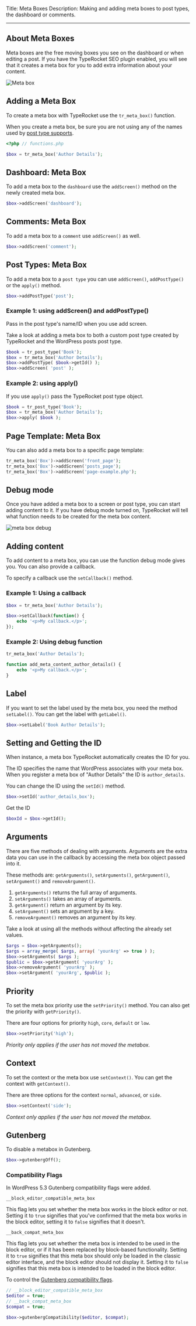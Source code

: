 Title: Meta Boxes
Description: Making and adding meta boxes to post types,  the dashboard or comments.

---

## About Meta Boxes 

Meta boxes are the free moving boxes you see on the dashboard or when editing a post. If you have the TypeRocket SEO plugin enabled, you will see that it creates a meta box for you to add extra information about your content.

![Meta box](https://typerocket.com/wp-content/uploads/2015/07/docs-metabox.png)

## Adding a Meta Box

To create a meta box with TypeRocket use the `tr_meta_box()` function.

When you create a meta box, be sure you are not using any of the names used by [post type supports](https://codex.wordpress.org/Function_Reference/post_type_supports#Parameters).

```php
<?php // functions.php

$box = tr_meta_box('Author Details');
```

## Dashboard: Meta Box

To add a meta box to the `dashboard` use the `addScreen()` method on the newly created meta box.

```php
$box->addScreen('dashboard');
```

## Comments: Meta Box

To add a meta box to a `comment` use `addScreen()` as well.

```php
$box->addScreen('comment');
```

## Post Types: Meta Box

To add a meta box to a `post type` you can use `addScreen()`, `addPostType()` or the `apply()` method.

```php
$box->addPostType('post');
```

### Example 1: using addScreen() and addPostType()

Pass in the post type's name/ID when you use add screen. 

Take a look at adding a meta box to both a custom post type created by TypeRocket and the WordPress posts post type.

```php
$book = tr_post_type('Book');
$box = tr_meta_box('Author Details');
$box->addPostType( $book->getId() );
$box->addScreen( 'post' );
```

### Example 2: using apply()

If you use `apply()` pass the TypeRocket post type object.

```php
$book = tr_post_type('Book');
$box = tr_meta_box('Author Details');
$box->apply( $book );
```

## Page Template: Meta Box

You can also add a meta box to a specific page template:

```php
tr_meta_box('Box')->addScreen('front_page');
tr_meta_box('Box')->addScreen('posts_page');
tr_meta_box('Box')->addScreen('page-example.php');
```

## Debug mode

Once you have added a meta box to a screen or post type, you can start adding content to it. If you have debug mode turned on, TypeRocket will tell what function needs to be created for the meta box content.

![meta box debug](https://typerocket.com/wp-content/uploads/2015/07/docs-meta-box-debug-typerocket.png)

## Adding content

To add content to a meta box, you can use the function debug mode gives you.  You can also provide a callback.

To specify a callback use the `setCallback()` method.

### Example 1: Using a callback

```php
$box = tr_meta_box('Author Details');

$box->setCallback(function() {
    echo '<p>My callback.</p>';
});
```

### Example 2: Using debug function

```php
tr_meta_box('Author Details');

function add_meta_content_author_details() {
    echo '<p>My callback.</p>';
}
```

## Label

If you want to set the label used by the meta box, you need the method  `setLabel()`. You can get the label with `getLabel()`.

```php
$box->setLabel('Book Author Details');
```

## Setting and Getting the ID

When instance, a meta box TypeRocket automatically creates the ID for you.

The ID specifies the name that WordPress associates with your meta box. When you register a meta box of "Author Details" the ID is `author_details`.

You can change the ID using the `setId()` method.

```php
$box->setId('author_details_box');
```

Get the ID

```php
$boxId = $box->getId();
```

## Arguments

There are five methods of dealing with arguments. Arguments are the extra data you can use in the callback by accessing the meta box object passed into it.

These methods are: `getArguments()`, `setArguments()`, `getArgument()`, `setArgument()` and `removeArgument()`.

1. `getArguments()` returns the full array of arguments.
2. `setArguments()` takes an array of arguments.
3. `getArgument()` return an argument by its key.
4. `setArgument()` sets an argument by a key.
5. `removeArgument()` removes an argument by its key.

Take a look at using all the methods without affecting the already set values.

```php
$args = $box->getArguments();
$args = array_merge( $args, array( 'yourArg' => true ) );
$box->setArguments( $args );
$public = $box->getArgument( 'yourArg' );
$box->removeArgument( 'yourArg' );
$box->setArgument( 'yourArg', $public );
```

## Priority

To set the meta box priority use the `setPriority()` method. You can also get the priority with `getPriority()`.

There are four options for priority `high`, `core`, `default` or `low`.

```php
$box->setPriority('high');
```

*Priority only applies if the user has not moved the metabox.*

## Context

To set the context or the meta box use `setContext()`. You can get the context with `getContext()`.

There are three options for the context `normal`, `advanced`, or `side`.

```php
$box->setContext('side');
```

*Context only applies if the user has not moved the metabox.*

## Gutenberg

To disable a metabox in Gutenberg.

```php
$box->gutenbergOff();
```

### Compatibility Flags

In WordPress 5.3 Gutenberg compatibility flags were added.

`__block_editor_compatible_meta_box`

This flag lets you set whether the meta box works in the block editor or not. Setting it to  `true` signifies that you've confirmed that the meta box works in the block editor, setting it to  `false` signifies that it doesn't.

`__back_compat_meta_box`

This flag lets you set whether the meta box is intended to be used in the block editor, or if it has been replaced by block-based functionality. Setting it to  `true`  signifies that this meta box should only be loaded in the classic editor interface, and the block editor should not display it. Setting it to  `false` signifies that this meta box is intended to be loaded in the block editor.

To control the [Gutenberg compatibility flags](https://make.wordpress.org/core/2018/11/07/meta-box-compatibility-flags/).

```php
// __block_editor_compatible_meta_box
$editor = true;
// __back_compat_meta_box
$compat = true;

$box->gutenbergCompatibility($editor, $compat);
```
